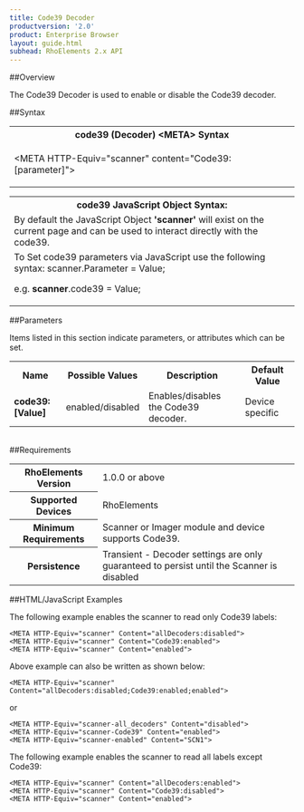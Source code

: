 ```yaml
---
title: Code39 Decoder
productversion: '2.0'
product: Enterprise Browser
layout: guide.html
subhead: RhoElements 2.x API
---
```


##Overview

The Code39 Decoder is used to enable or disable the Code39 decoder.

##Syntax

<table class="re-table"><tr><th class="tableHeading">code39 (Decoder) &lt;META&gt; Syntax
</th></tr><tr><td class="clsSyntaxCells clsOddRow"><p>&lt;META HTTP-Equiv="scanner" content="Code39:[parameter]"&gt;</p></td></tr></table>
<table class="re-table"><tr><th class="tableHeading">code39 JavaScript Object Syntax:</th></tr><tr><td class="clsSyntaxCells clsOddRow">
By default the JavaScript Object <b>'scanner'</b> will exist on the current page and can be used to interact directly with the code39.
</td></tr><tr><td class="clsSyntaxCells clsEvenRow">
To Set code39 parameters via JavaScript use the following syntax: scanner.Parameter = Value;
<P />e.g. <b>scanner</b>.code39 = Value;
</td></tr></table>

##Parameters


Items listed in this section indicate parameters, or attributes which can be set.
<table class="re-table"><col width="20%" /><col width="20%" /><col width="38%" /><col width="22%" /><tr><th class="tableHeading">Name</th><th class="tableHeading">Possible Values</th><th class="tableHeading">Description</th><th class="tableHeading">Default Value</th></tr><tr><td class="clsSyntaxCells clsOddRow"><b>code39:[Value]
</b></td><td class="clsSyntaxCells clsOddRow">enabled/disabled</td><td class="clsSyntaxCells clsOddRow">Enables/disables the Code39 decoder.</td><td class="clsSyntaxCells clsOddRow">Device specific</td></tr></table>
<table class="re-table"><col width="78%" /><col width="8%" /><col width="1%" /><col width="5%" /><col width="1%" /><col width="5%" /><col width="2%" /></table>





##Requirements

<table class="re-table"><tr><th class="tableHeading">RhoElements Version</th><td class="clsSyntaxCell clsEvenRow">1.0.0 or above
</td></tr><tr><th class="tableHeading">Supported Devices</th><td class="clsSyntaxCell clsOddRow">RhoElements</td></tr><tr><th class="tableHeading">Minimum Requirements</th><td class="clsSyntaxCell clsOddRow">Scanner or Imager module and device supports Code39.</td></tr><tr><th class="tableHeading">Persistence</th><td class="clsSyntaxCell clsEvenRow">Transient - Decoder settings are only guaranteed to persist until the Scanner is disabled</td></tr></table>


##HTML/JavaScript Examples

The following example enables the scanner to read only Code39 labels:

	<META HTTP-Equiv="scanner" Content="allDecoders:disabled">
	<META HTTP-Equiv="scanner" Content="Code39:enabled">
	<META HTTP-Equiv="scanner" Content="enabled">
	
Above example can also be written as shown below:

	<META HTTP-Equiv="scanner" Content="allDecoders:disabled;Code39:enabled;enabled">
	
or

	<META HTTP-Equiv="scanner-all_decoders" Content="disabled">
	<META HTTP-Equiv="scanner-Code39" Content="enabled">
	<META HTTP-Equiv="scanner-enabled" Content="SCN1">
	
The following example enables the scanner to read all labels except Code39:

	<META HTTP-Equiv="scanner" Content="allDecoders:enabled">
	<META HTTP-Equiv="scanner" Content="Code39:disabled">
	<META HTTP-Equiv="scanner" Content="enabled">
	






